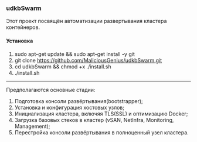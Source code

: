 <h3> udkbSwarm </h3>

Этот проект посвящён автоматизации развертывания кластера контейнеров.

<h4> Установка </h4>

1) sudo apt-get update && sudo apt-get install -y git
2) git clone https://github.com/MaliciousGenius/udkbSwarm.git
3) cd udkbSwarm && chmod +x ./install.sh
4) ./install.sh

---

Предполагаются основные стадии:
1) Подготовка консоли развёртывания(bootstrapper);
2) Установка и конфигурация хостовых узлов;
3) Инициализация кластера, включяя TLS(SSL) и оптимизацию Docker;
4) Загрузка базовых стеков в кластер (vSAN, NetInfra, Monitoring, Management);
5) Перестройка консоли развёртывания в полноценный узел кластера.
